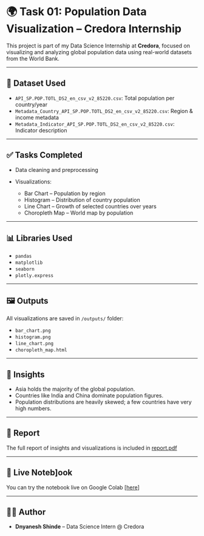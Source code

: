 # 🌍 Task 01: Population Data Visualization – Credora Internship

This project is part of my Data Science Internship at **Credora**, focused on visualizing and analyzing global population data using real-world datasets from the World Bank.

---

## 📁 Dataset Used

* `API_SP.POP.TOTL_DS2_en_csv_v2_85220.csv`: Total population per country/year
* `Metadata_Country_API_SP.POP.TOTL_DS2_en_csv_v2_85220.csv`: Region & income metadata
* `Metadata_Indicator_API_SP.POP.TOTL_DS2_en_csv_v2_85220.csv`: Indicator description

---

## ✅ Tasks Completed

* Data cleaning and preprocessing
* Visualizations:

  * Bar Chart – Population by region
  * Histogram – Distribution of country population
  * Line Chart – Growth of selected countries over years
  * Choropleth Map – World map by population

---

## 📊 Libraries Used

* `pandas`
* `matplotlib`
* `seaborn`
* `plotly.express`

---

## 🖼️ Outputs

All visualizations are saved in `/outputs/` folder:

* `bar_chart.png`
* `histogram.png`
* `line_chart.png`
* `choropleth_map.html`

---

## 🧠 Insights

* Asia holds the majority of the global population.
* Countries like India and China dominate population figures.
* Population distributions are heavily skewed; a few countries have very high numbers.

---

## 📄 Report

The full report of insights and visualizations is included in [report.pdf](https://github.com/DNYANA645/CREDORA-INTERNSHIP-TASK-1/blob/main/REPORT%20TASK1%20CREDORA%20BY%20DNYANESH.pdf)

---

## 🔗 Live Noteb]ook

You can try the notebook live on Google Colab [[here](https://colab.research.google.com/drive/137VysOXzBIAgC2pYhZhrDsHQrD9ffmiO#scrollTo=xZzY1Pd2I49V)]

---

## 👨‍💻 Author

* **Dnyanesh Shinde** – Data Science Intern @ Credora
